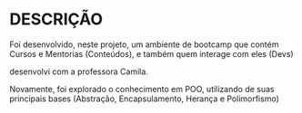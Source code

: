 # DESCRIÇÃO

Foi desenvolvido, neste projeto, um ambiente de bootcamp que contém Cursos e Mentorias (Conteúdos), e também quem interage com eles (Devs)

desenvolvi com a professora Camila. 

Novamente, foi explorado o conhecimento em POO, utilizando de suas principais bases (Abstração, Encapsulamento, Herança e Polimorfismo)

